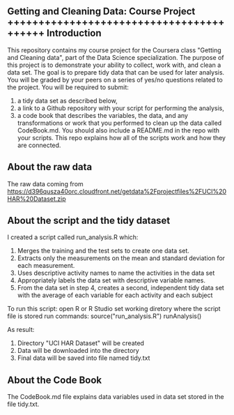Getting and Cleaning Data: Course Project
+++++++++++++++++++++++++++++++++++++++++
Introduction
------------
This repository contains my course project for the Coursera class "Getting and Cleaning data", part of the Data Science specialization. 
The purpose of this project is to demonstrate your ability to collect, work with, and clean a data set. 
The goal is to prepare tidy data that can be used for later analysis. You will be graded by your peers on a series of yes/no questions related to the project. 
You will be required to submit: 
1) a tidy data set as described below, 
2) a link to a Github repository with your script for performing the analysis, 
3) a code book that describes the variables, the data, and any transformations or work that you performed to clean up the data called CodeBook.md. 
You should also include a README.md in the repo with your scripts.
This repo explains how all of the scripts work and how they are connected.  

About the raw data
------------------
The raw data coming from https://d396qusza40orc.cloudfront.net/getdata%2Fprojectfiles%2FUCI%20HAR%20Dataset.zip 

About the script and the tidy dataset
-------------------------------------
I created a script called run_analysis.R which:
1) Merges the training and the test sets to create one data set.
2) Extracts only the measurements on the mean and standard deviation for each measurement. 
3) Uses descriptive activity names to name the activities in the data set
4) Appropriately labels the data set with descriptive variable names. 
5) From the data set in step 4, creates a second, independent tidy data set with the average of each variable for each activity and each subject

To run this script:
open R or R Studio
set working diretory where the script file is stored
run commands:
source("run_analysis.R")
runAnalysis()

As result:
1) Directory "UCI HAR Dataset" will be created
2) Data will be downloaded into the directory
3) Final data will be saved into file named tidy.txt 

About the Code Book
------------------
The CodeBook.md file explains  data variables used in data set stored in the file tidy.txt.

